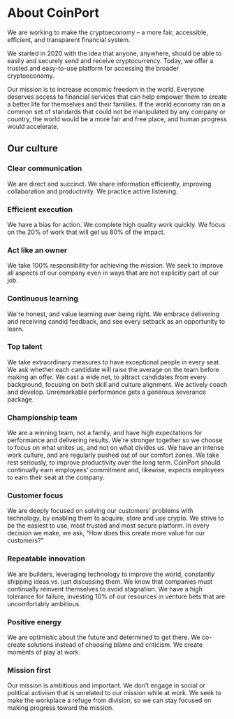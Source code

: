 # About CoinPort

We are working to make the cryptoeconomy – a more fair, accessible, efficient, and transparent financial system.

We started in 2020 with the idea that anyone, anywhere, should be able to easily and securely send and receive cryptocurrency. Today, we offer a trusted and easy-to-use platform for accessing the broader cryptoeconomy.

Our mission is to increase economic freedom in the world. Everyone deserves access to financial services that can help empower them to create a better life for themselves and their families. If the world economy ran on a common set of standards that could not be manipulated by any company or country, the world would be a more fair and free place, and human progress would accelerate.

## Our culture

### Clear communication

We are direct and succinct. We share information efficiently, improving collaboration and productivity. We practice active listening.

### Efficient execution

We have a bias for action. We complete high quality work quickly. We focus on the 20% of work that will get us 80% of the impact.

### Act like an owner

We take 100% responsibility for achieving the mission. We seek to improve all aspects of our company even in ways that are not explicitly part of our job.

### Continuous learning

We're honest, and value learning over being right. We embrace delivering and receiving candid feedback, and see every setback as an opportunity to learn.

### Top talent

We take extraordinary measures to have exceptional people in every seat. We ask whether each candidate will raise the average on the team before making an offer. We cast a wide net, to attract candidates from every background, focusing on both skill and culture alignment. We actively coach and develop. Unremarkable performance gets a generous severance package.

### Championship team

We are a winning team, not a family, and have high expectations for performance and delivering results. We're stronger together so we choose to focus on what unites us, and not on what divides us. We have an intense work culture, and are regularly pushed out of our comfort zones. We take rest seriously, to improve productivity over the long term. CoinPort should continually earn employees' commitment and, likewise, expects employees to earn their seat at the company.

### Customer focus

We are deeply focused on solving our customers' problems with technology, by enabling them to acquire, store and use crypto. We strive to be the easiest to use, most trusted and most secure platform. In every decision we make, we ask, "How does this create more value for our customers?"

### Repeatable innovation

We are builders, leveraging technology to improve the world, constantly shipping ideas vs. just discussing them. We know that companies must continually reinvent themselves to avoid stagnation. We have a high tolerance for failure, investing 10% of our resources in venture bets that are uncomfortably ambitious.

### Positive energy

We are optimistic about the future and determined to get there. We co-create solutions instead of choosing blame and criticism. We create moments of play at work.

### Mission first

‍Our mission is ambitious and important. We don’t engage in social or political activism that is unrelated to our mission while at work. We seek to make the workplace a refuge from division, so we can stay focused on making progress toward the mission.